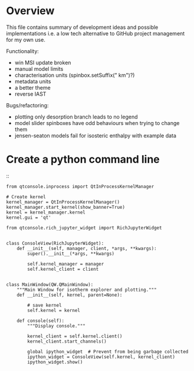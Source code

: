 # Overview

This file contains summary of development ideas and possible implementations
i.e. a low tech alternative to GitHub project management for my own use.


Functionality:
 - win MSI update broken
 - manual model limits
 - characterisation units (spinbox.setSuffix(" km")?)
 - metadata units
 - a better theme
 - reverse IAST

Bugs/refactoring:
- plotting only desorption branch leads to no legend
- model slider spinboxes have odd behaviours when trying to change them
- jensen-seaton models fail for isosteric enthalpy with example data

# Create a python command line

::

    from qtconsole.inprocess import QtInProcessKernelManager

    # Create kernel
    kernel_manager = QtInProcessKernelManager()
    kernel_manager.start_kernel(show_banner=True)
    kernel = kernel_manager.kernel
    kernel.gui = 'qt'

    from qtconsole.rich_jupyter_widget import RichJupyterWidget


    class ConsoleView(RichJupyterWidget):
        def __init__(self, manager, client, *args, **kwargs):
            super().__init__(*args, **kwargs)

            self.kernel_manager = manager
            self.kernel_client = client


    class MainWindow(QW.QMainWindow):
        """Main Window for isotherm explorer and plotting."""
        def __init__(self, kernel, parent=None):

            # save kernel
            self.kernel = kernel

        def console(self):
            """Display console."""

            kernel_client = self.kernel.client()
            kernel_client.start_channels()

            global ipython_widget  # Prevent from being garbage collected
            ipython_widget = ConsoleView(self.kernel, kernel_client)
            ipython_widget.show()

